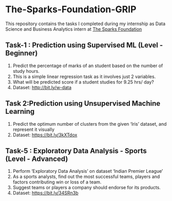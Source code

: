 # The-Sparks-Foundation-GRIP

This repository contains the tasks I completed during my internship as Data Science and Business Analytics intern at [The Sparks Foundation](https://www.thesparksfoundationsingapore.org/) 

## Task-1 : Prediction using Supervised ML (Level - Beginner)

1. Predict the percentage of marks of an student based on the number of study hours. 
2. This is a simple linear regression task as it involves just 2 variables.
3. What will be predicted score if a student studies for 9.25 hrs/ day?
4. Dataset: http://bit.ly/w-data

## Task 2:Prediction using Unsupervised Machine Learning

1. Predict the optimum number of clusters from the given ‘Iris’ dataset, and represent it visually
2. Dataset: https://bit.ly/3kXTdox

## Task-5 : Exploratory Data Analysis - Sports (Level - Advanced)
1. Perform ‘Exploratory Data Analysis’ on dataset ‘Indian Premier League’
2. As a sports analysts, find out the most successful teams, players and factors contributing win or loss of a team.
3. Suggest teams or players a company should endorse for its products.
4. Dataset: https://bit.ly/34SRn3b
